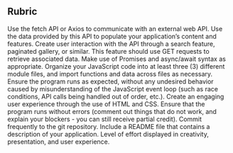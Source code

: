## Rubric
Use the fetch API or Axios to communicate with an external web API. Use the data provided by this API to populate your application’s content and features.
Create user interaction with the API through a search feature, paginated gallery, or similar. This feature should use GET requests to retrieve associated data.
Make use of Promises and async/await syntax as appropriate.
Organize your JavaScript code into at least three (3) different module files, and import functions and data across files as necessary.
Ensure the program runs as expected, without any undesired behavior caused by misunderstanding of the JavaScript event loop (such as race conditions, API calls being handled out of order, etc.).
Create an engaging user experience through the use of HTML and CSS.
Ensure that the program runs without errors (comment out things that do not work, and explain your blockers - you can still receive partial credit).
Commit frequently to the git repository.
Include a README file that contains a description of your application.
Level of effort displayed in creativity, presentation, and user experience.
